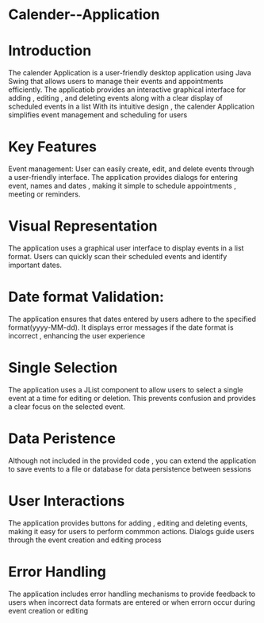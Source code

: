 # Calender--Application
# Introduction

The calender Application is a user-friendly desktop application using Java Swing that allows users to manage their events and appointments efficiently. 
The applicatiob provides an interactive graphical interface for adding , editing , and deleting events along with a clear display of scheduled events in a list
With its intuitive design , the calender Application simplifies event management and scheduling for users

# Key Features 
Event management: User can easily create, edit, and delete events through a user-friendly interface. The application provides dialogs for entering event, names and dates , 
making it simple to schedule appointments , meeting or reminders.

# Visual Representation
The application uses a graphical user interface to display events in a list format. Users can quickly scan their scheduled events and identify important dates.

# Date format Validation: 
The application ensures that dates entered by users adhere to the specified format(yyyy-MM-dd). It displays error messages if the date format is incorrect , enhancing the user experience

# Single Selection
The application uses a JList component to allow users to select a single event at a time for editing or deletion. This prevents confusion and provides a clear focus on the selected event.

# Data Peristence 
Although not included in the provided code , you can extend the application to save events to a file or database for data persistence between sessions 

# User Interactions
The application provides buttons for adding , editing and deleting events, making it easy for users to perform commmon actions. Dialogs guide users through the event creation
and editing process

# Error Handling
The application includes error handling mechanisms to provide feedback to users when incorrect data formats are entered or when errorn occur during event creation or editing
